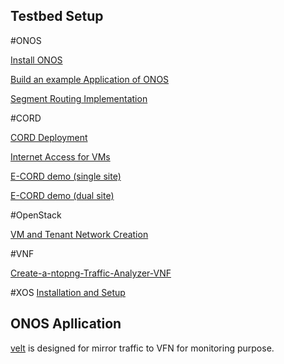 
## Testbed Setup
#ONOS

[Install ONOS](https://github.com/Chunhai/Documentations/wiki/Install-and-Run-ONOS-on-OS-X-and-Ubuntu)

[Build an example Application of ONOS](https://github.com/Chunhai/Documentations/wiki/Build-and-debug-a-new-project-of-ONOS)

[Segment Routing Implementation](https://github.com/Chunhai/Documentations/wiki/Deployment-of-Segment-Routing-with-hardware-switches)

#CORD

[CORD Deployment](https://github.com/Chunhai/Documentations/wiki/CORD-POD-(OpenStack,-XOS,-ONOS,-Fabric)-Installation-from-Scratch)

[Internet Access for VMs](https://github.com/Chunhai/Documentations/wiki/How-to-configure-the-VM-so-that-it-can-access-Internet)

[E-CORD demo (single site)](https://github.com/Chunhai/Documentations/wiki/E-CORD-Demo-(ntopng)---Single-Site)

[E-CORD demo (dual site)](https://github.com/Chunhai/Documentations/wiki/E-CORD-Demo-(dual-site))

#OpenStack

[VM and Tenant Network Creation](https://github.com/Chunhai/Documentations/wiki/Create-and-Configure-VM-and-Tenant-Networks-within-OpenStack)

#VNF

[Create-a-ntopng-Traffic-Analyzer-VNF](https://github.com/Chunhai/Documentations/wiki/Create-a-ntopng-Traffic-Analyzer-VNF)

#XOS
[Installation and Setup](https://github.com/chunhai/sdn_ONOS_CORD/wiki/XOS-Installation-and-Setup)

## ONOS Apllication
[velt](https://github.com/chunhai/sdn_ONOS_CORD/tree/master/velt) is designed for mirror traffic to VFN for monitoring purpose.
